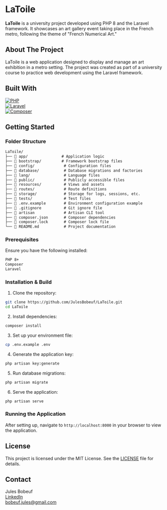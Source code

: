 # LaToile

**LaToile** is a university project developed using PHP 8 and the Laravel framework. It showcases an art gallery event taking place in the French metro, following the theme of "French Numerical Art."

## About The Project

LaToile is a web application designed to display and manage an art exhibition in a metro setting. The project was created as part of a university course to practice web development using the Laravel framework.

## Built With

[![PHP](https://img.shields.io/badge/PHP-777BB4?style=for-the-badge&logo=php&logoColor=white)](https://www.php.net/)  
[![Laravel](https://img.shields.io/badge/Laravel-FF2D20?style=for-the-badge&logo=laravel&logoColor=white)](https://laravel.com/)  
[![Composer](https://img.shields.io/badge/Composer-000000?style=for-the-badge&logo=composer&logoColor=white)](https://getcomposer.org/)

## Getting Started

### Folder Structure

```markdown
LaToile/
├── 📁 app/               # Application logic
├── 📁 bootstrap/         # Framework bootstrap files
├── 📁 config/             # Configuration files
├── 📁 database/           # Database migrations and factories
├── 📁 lang/               # Language files
├── 📁 public/             # Publicly accessible files
├── 📁 resources/          # Views and assets
├── 📁 routes/             # Route definitions
├── 📁 storage/            # Storage for logs, sessions, etc.
├── 📁 tests/              # Test files
├── 📄 .env.example        # Environment configuration example
├── 📄 .gitignore          # Git ignore file
├── 📄 artisan             # Artisan CLI tool
├── 📄 composer.json       # Composer dependencies
├── 📄 composer.lock       # Composer lock file
└── 📄 README.md           # Project documentation
```

### Prerequisites

Ensure you have the following installed:

```sh
PHP 8+
Composer
Laravel
```

### Installation & Build

1. Clone the repository:

```sh
git clone https://github.com/JulesBobeuf/LaToile.git
cd LaToile
```

2. Install dependencies:

```sh
composer install
```

3. Set up your environment file:

```sh
cp .env.example .env
```

4. Generate the application key:

```sh
php artisan key:generate
```

5. Run database migrations:

```sh
php artisan migrate
```

6. Serve the application:

```sh
php artisan serve
```

### Running the Application

After setting up, navigate to `http://localhost:8000` in your browser to view the application.

## License

This project is licensed under the MIT License. See the [LICENSE](LICENSE) file for details.

## Contact

Jules Bobeuf  
[LinkedIn](https://www.linkedin.com/in/bobeuf-jules/)  
bobeuf.jules@gmail.com
